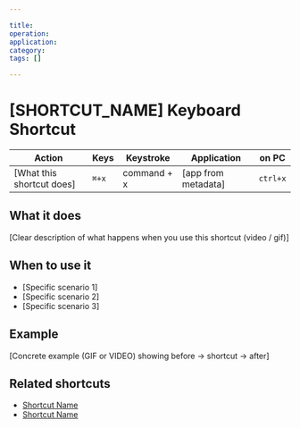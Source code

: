 ```yaml
---

title: 
operation: 
application: 
category: 
tags: []

---
```


# [SHORTCUT_NAME] Keyboard Shortcut

| Action | Keys | Keystroke | Application | on PC |
|--------|------|-----------|-------------|---------------|
| [What this shortcut does] | `⌘+x` | command + x | [app from metadata] | `ctrl+x` |

## What it does

[Clear description of what happens when you use this shortcut (video / gif)]

## When to use it

- [Specific scenario 1]
- [Specific scenario 2]
- [Specific scenario 3]

## Example

[Concrete example (GIF or VIDEO) showing before → shortcut → after]

## Related shortcuts

- [Shortcut Name](./shortcut-filename.md)
- [Shortcut Name](./shortcut-filename.md)


<!-- 

Notes for author:

- operation: copy/paste/cut/select/navigate/delete/undo/save/open/close/switch/format
- application: cross-platform/vscode/chrome/excel/word/terminal/finder/explorer
- keys: the Mac command using glyphs - example: `⌥ + ←`
- keystrokes: the Mac command without using glyphs - example: `Option + Left Arrow`
- PC Equivalent: the Windows/Linux version using glyphs - example: `Alt + ←`
- category: editing/navigation/selection/window-management/file-operations/formatting
- tags: Examples: ["essentials", "common", "advanced"]
- For Related shortcuts: link to other .md files in same directory link to other .md files in same directory

-->
